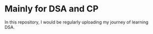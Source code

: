 # Mainly for DSA and CP 
In this repository, I would be regularly uploading my journey of learning DSA.
